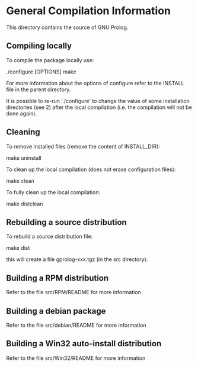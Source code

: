 # General Compilation Information

This directory contains the source of GNU Prolog. 

## Compiling locally

To compile the package locally use:

   ./configure [OPTIONS]
   make

For more information about the options of configure refer to the INSTALL file in the parent directory. 

It is possible to re-run './configure' to change the value of some
installation directories (see 2) after the local compilation (i.e. the
compilation will not be done again).


## Cleaning

To remove installed files (remove the content of INSTALL_DIR):

   make uninstall

To clean up the local compilation (does not erase configuration files):

   make clean

To fully clean up the local compilation:

   make distclean


## Rebuilding a source distribution

To rebuild a source distribution file:

   make dist

this will create a file gprolog-xxx.tgz (in the src directory).

## Building a RPM distribution

Refer to the file src/RPM/README for more information

## Building a debian package

Refer to the file src/debian/README for more information

## Building a Win32 auto-install distribution

Refer to the file src/Win32/README for more information


